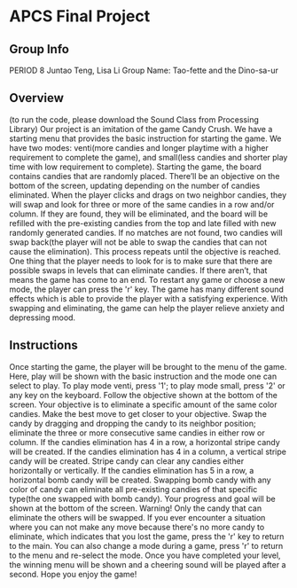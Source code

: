 # APCS Final Project

## Group Info
PERIOD 8
Juntao Teng, Lisa Li
Group Name: Tao-fette and the Dino-sa-ur

## Overview
(to run the code, please download the Sound Class from Processing Library)
Our project is an imitation of the game Candy Crush. We have a starting menu that provides the basic instruction for starting the game. We have two modes: venti(more candies and longer playtime with a higher requirement to complete the game), and small(less candies and shorter play time with low requirement to complete). Starting the game, the board contains candies that are randomly placed. There’ll be an objective on the bottom of the screen, updating depending on the number of candies eliminated. When the player clicks and drags on two neighbor candies, they will swap and look for three or more of the same candies in a row and/or column. If they are found, they will be eliminated, and the board will be refilled with the pre-existing candies from the top and late filled with new randomly generated candies. If no matches are not found, two candies will swap back(the player will not be able to swap the candies that can not cause the elimination). This process repeats until the objective is reached. One thing that the player needs to look for is to make sure that there are possible swaps in levels that can eliminate candies. If there aren’t, that means the game has come to an end. To restart any game or choose a new mode, the player can press the 'r' key. The game has many different sound effects which is able to provide the player with a satisfying experience. With swapping and eliminating, the game can help the player relieve anxiety and depressing mood.

## Instructions
Once starting the game, the player will be brought to the menu of the game. Here, play will be shown with the basic instruction and the mode one can select to play. To play mode venti, press '1'; to play mode small, press '2' or any key on the keyboard. Follow the objective shown at the bottom of the screen. Your objective is to eliminate a specific amount of the same color candies. Make the best move to get closer to your objective. Swap the candy by dragging and dropping the candy to its neighbor position; eliminate the three or more consecutive same candies in either row or column. If the candies elimination has 4 in a row, a horizontal stripe candy will be created. If the candies elimination has 4 in a column, a vertical stripe candy will be created. Stripe candy can clear any candies either horizontally or vertically. If the candies elimination has 5 in a row, a horizontal bomb candy will be created. Swapping bomb candy with any color of candy can eliminate all pre-existing candies of that specific type(the one swapped with bomb candy). Your progress and goal will be shown at the bottom of the screen. Warning! Only the candy that can eliminate the others will be swapped. If you ever encounter a situation where you can not make any move because there's no more candy to eliminate, which indicates that you lost the game, press the 'r' key to return to the main. You can also change a mode during a game, press 'r' to return to the menu and re-select the mode. Once you have completed your level, the winning menu will be shown and a cheering sound will be played after a second. Hope you enjoy the game!
